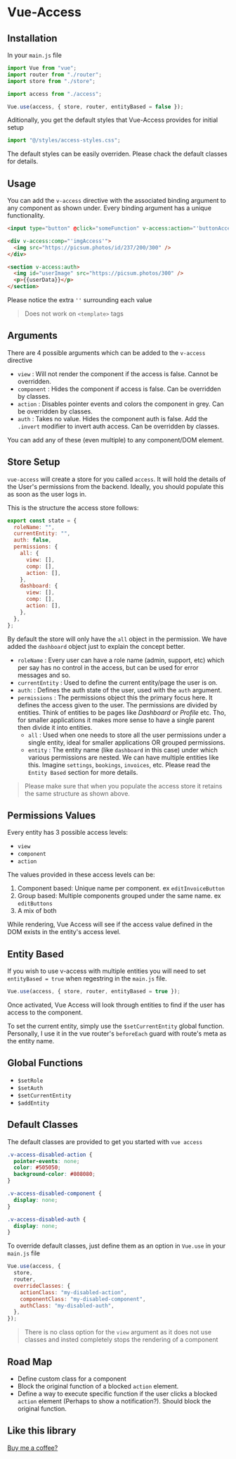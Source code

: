 # Vue-Access

## Installation

In your `main.js` file

```js
import Vue from "vue";
import router from "./router";
import store from "./store";

import access from "./access";

Vue.use(access, { store, router, entityBased = false });
```

Aditionally, you get the default styles that Vue-Access provides for initial setup

```js
import "@/styles/access-styles.css";
```

The default styles can be easily overriden. Please chack the default classes for details.

## Usage

You can add the `v-access` directive with the associated binding argument to any component as shown under. Every binding argument has a unique functionality.

```html
<input type="button" @click="someFunction" v-access:action="'buttonAccess'" />

<div v-access:comp="'imgAccess'">
  <img src="https://picsum.photos/id/237/200/300" />
</div>

<section v-access:auth>
  <img id="userImage" src="https://picsum.photos/300" />
  <p>{{userData}}</p>
</section>
```

Please notice the extra `''` surrounding each value

> Does not work on `<template>` tags

## Arguments

There are 4 possible arguments which can be added to the `v-access` directive

- `view`
  : Will not render the component if the access is false.
  Cannot be overridden.
- `component`
  : Hides the component if access is false.
  Can be overridden by classes.
- `action`
  : Disables pointer events and colors the component in grey.
  Can be overridden by classes.
- `auth`
  : Takes no value. Hides the component auth is false.
  Add the `.invert` modifier to invert auth access.
  Can be overridden by classes.

You can add any of these (even multiple) to any component/DOM element.

## Store Setup

`vue-access` will create a store for you called `access`. It will hold the details of the User's permissions from the backend. Ideally, you should populate this as soon as the user logs in.

This is the structure the access store follows:

```js
export const state = {
  roleName: "",
  currentEntity: "",
  auth: false,
  permissions: {
    all: {
      view: [],
      comp: [],
      action: [],
    },
    dashboard: {
      view: [],
      comp: [],
      action: [],
    },
  },
};
```

By default the store will only have the `all` object in the permission. We have added the `dashboard` object just to explain the concept better.

- `roleName`
  : Every user can have a role name (admin, support, etc) which per say has no control in the access, but can be used for error messages and so.
- `currentEntity`
  : Used to define the current entity/page the user is on.
- `auth`:
  : Defines the auth state of the user, used with the `auth` argument.
- `permissions`
  : The permissions object this the primary focus here. It defines the access given to the user. The permissions are divided by entities. Think of entities to be pages like _Dashboard_ or _Profile_ etc. Tho, for smaller applications it makes more sense to have a single parent then divide it into entities.
  - `all`
    : Used when one needs to store all the user permissions under a single entity, ideal for smaller applications OR grouped permissions.
  - `entity`
    : The entity name (like `dashboard` in this case) under which various permissions are nested. We can have multiple entities like this. Imagine `settings`, `bookings`, `invoices`, etc. Please read the `Entity Based` section for more details.

> Please make sure that when you populate the access store it retains the same structure as shown above.

## Permissions Values

Every entity has 3 possible access levels:

- `view`
- `component`
- `action`

The values provided in these access levels can be:

1. Component based: Unique name per component. ex `editInvoiceButton`
2. Group based: Multiple components grouped under the same name. ex `editButtons`
3. A mix of both

While rendering, Vue Access will see if the access value defined in the DOM exists in the entity's access level.

## Entity Based

If you wish to use v-access with multiple entities you will need to set `entityBased = true` when regestring in the `main.js` file.

```js
Vue.use(access, { store, router, entityBased = true });
```

Once activated, Vue Access will look through entities to find if the user has access to the component.

To set the current entity, simply use the `$setCurrentEntity` global function. Personally, I use it in the vue router's `beforeEach` guard with route's meta as the entity name.

## Global Functions

- `$setRole`
- `$setAuth`
- `$setCurrentEntity`
- `$addEntity`

## Default Classes

The default classes are provided to get you started with `vue access`

```css
.v-access-disabled-action {
  pointer-events: none;
  color: #505050;
  background-color: #808080;
}

.v-access-disabled-component {
  display: none;
}

.v-access-disabled-auth {
  display: none;
}
```

To override default classes, just define them as an option in `Vue.use` in your `main.js` file

```js
Vue.use(access, {
  store,
  router,
  overrideClasses: {
    actionClass: "my-disabled-action",
    componentClass: "my-disabled-component",
    authClass: "my-disabled-auth",
  },
});
```

> There is no class option for the `view` argument as it does not use classes and insted completely stops the rendering of a component

## Road Map

- Define custom class for a component
- Block the original function of a blocked `action` element.
- Define a way to execute specific function if the user clicks a blocked `action` element (Perhaps to show a notification?). Should block the original function.

## Like this library

[Buy me a coffee?](https://www.buymeacoffee.com/bhaskarnair2)
